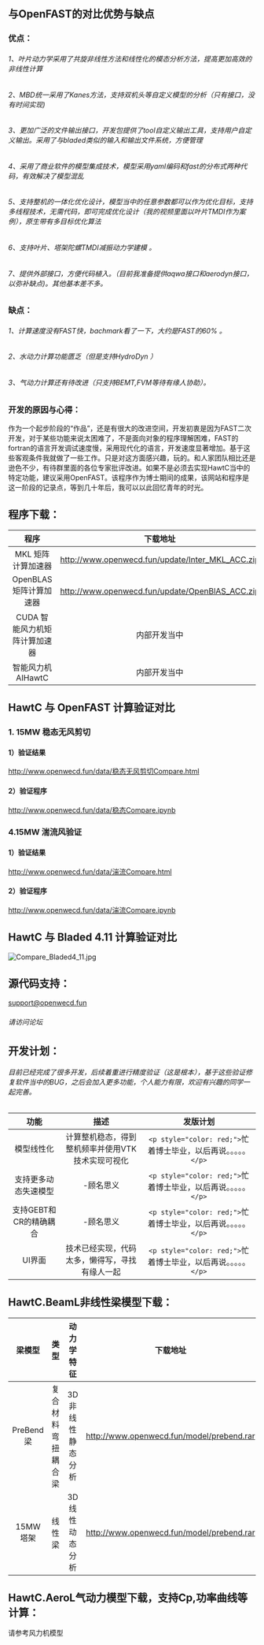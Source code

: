 ## 与OpenFAST的对比优势与缺点

### 优点：

###### 1、叶片动力学采用了共旋非线性方法和线性化的模态分析方法，提高更加高效的非线性计算

###### 2、MBD统一采用了Kanes方法，支持双机头等自定义模型的分析（只有接口，没有时间实现)

###### 3、更加广泛的文件输出接口，开发包提供了tool自定义输出工具，支持用户自定义输出。采用了与bladed类似的输入和输出文件系统，方便管理

###### 4、采用了商业软件的模型集成技术，模型采用yaml编码和fast的分布式两种代码，有效解决了模型混乱

###### 5、支持整机的一体化优化设计，模型当中的任意参数都可以作为优化目标，支持多线程技术，无需代码，即可完成优化设计（我的视频里面以叶片TMDI作为案例），原生带有多目标优化算法

###### 6、支持叶片、塔架陀螺TMDI减振动力学建模 。

###### 7、提供外部接口，方便代码植入。（目前我准备提供aqwa接口和aerodyn接口，以弥补缺点)。其他基本差不多。

### 缺点：

###### 1、计算速度没有FAST快，bachmark看了一下，大约是FAST的60% 。

###### 2、水动力计算功能匮乏（但是支持HydroDyn ）

###### 3、气动力计算还有待改进（只支持BEMT,FVM等待有缘人协助）。

### 开发的原因与心得：

作为一个起步阶段的“作品”，还是有很大的改进空间，开发初衷是因为FAST二次开发，对于某些功能来说太困难了，不是面向对象的程序理解困难，FAST的fortran的语言开发调试速度慢，采用现代化的语言，开发速度显著增加。基于这些客观条件我就做了一些工作。只是对这方面感兴趣，玩的。和人家团队相比还是逊色不少，有待群里面的各位专家批评改进。如果不是必须去实现HawtC当中的特定功能，建议采用OpenFAST。该程序作为博士期间的成果，该网站和程序是这一阶段的记录点，等到几十年后，我可以以此回忆青年的时光。

## 程序下载：

|             程序             |                     下载地址                     |
| :---------------------------: | :----------------------------------------------: |
|      MKL 矩阵计算加速器      | http://www.openwecd.fun/update/Inter_MKL_ACC.zip |
|    OpenBLAS 矩阵计算加速器    | http://www.openwecd.fun/update/OpenBlAS_ACC.zip |
| CUDA 智能风力机矩阵计算加速器 |                   内部开发当中                   |
|      智能风力机 AIHawtC      |                   内部开发当中                   |

## HawtC 与 OpenFAST 计算验证对比

### 1. 15MW 稳态无风剪切

#### 1）验证结果

http://www.openwecd.fun/data/稳态无风剪切Compare.html

#### 2）验证程序

http://www.openwecd.fun/data/稳态Compare.ipynb

### 4.15MW 湍流风验证

#### 1）验证结果

http://www.openwecd.fun/data/湍流Compare.html

#### 2）验证程序

http://www.openwecd.fun/data/湍流Compare.ipynb

## HawtC 与 Bladed 4.11 计算验证对比
![Compare_Bladed4_11.jpg](./docs/Compare_Bladed4_11.jpg)

## 源代码支持：
support@openwecd.fun
###### 请访问论坛

## 开发计划：

###### 目前已经完成了很多开发，后续着重进行精度验证（这是根本），基于这些验证修复软件当中的BUG，之后会加入更多功能，个人能力有限，欢迎有兴趣的同学一起完善。

|          功能          |                       描述                       |                              发版计划                              |
| :--------------------: | :-----------------------------------------------: | :-----------------------------------------------------------------: |
|       模型线性化       | 计算整机稳态，得到整机频率并使用VTK技术实现可视化 | `<p style="color: red;">`忙着博士毕业，以后再说。。。。。`</p>` |
|  支持更多动态失速模型  |                     -顾名思义                     | `<p style="color: red;">`忙着博士毕业，以后再说。。。。。`</p>` |
| 支持GEBT和CR的精确耦合 |                     -顾名思义                     | `<p style="color: red;">`忙着博士毕业，以后再说。。。。。`</p>` |
|         UI界面         |  技术已经实现，代码太多，懒得写，寻找有缘人一起  | `<p style="color: red;">`忙着博士毕业，以后再说。。。。。`</p>` |

## HawtC.BeamL非线性梁模型下载：

|   梁模型   |        类型        |    动力学特征    |                 下载地址                 |
| :--------: | :----------------: | :--------------: | :---------------------------------------: |
| PreBend 梁 | 复合材料弯扭耦合梁 | 3D非线性静态分析 | http://www.openwecd.fun/model/prebend.rar |
|  15MW塔架  |       线性梁       |  3D线性动态分析  | http://www.openwecd.fun/model/prebend.rar |

## HawtC.AeroL气动力模型下载，支持Cp,功率曲线等计算：

请参考风力机模型
